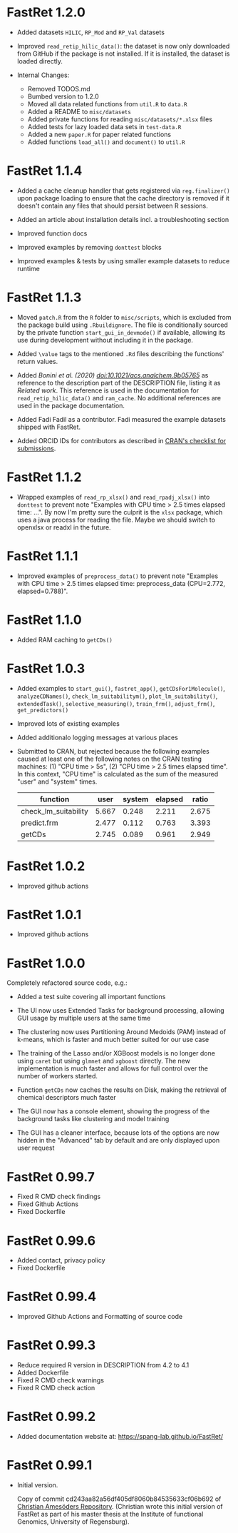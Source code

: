 # FastRet 1.2.0 <!-- Commit Date: 2025-06-11 -->

- Added datasets `HILIC`, `RP_Mod` and `RP_Val` datasets

- Improved `read_retip_hilic_data()`: the dataset is now only downloaded from GitHub if the package is not installed. If it is installed, the dataset is loaded directly.

- Internal Changes:
  - Removed TODOS.md
  - Bumbed version to 1.2.0
  - Moved all data related functions from `util.R` to `data.R`
  - Added a README to `misc/datasets`
  - Added private functions for reading `misc/datasets/*.xlsx` files
  - Added tests for lazy loaded data sets in `test-data.R`
  - Added a new `paper.R` for paper related functions
  - Added functions `load_all()` and `document()` to `util.R`

# FastRet 1.1.4 <!-- Commit Date: 2025-02-08 -->

- Added a cache cleanup handler that gets registered via
  `reg.finalizer()` upon package loading to ensure that the cache
  directory is removed if it doesn't contain any files that should
  persist between R sessions.

- Added an article about installation details incl. a
  troubleshooting section

- Improved function docs

- Improved examples by removing `donttest` blocks

- Improved examples & tests by using smaller example datasets to
  reduce runtime

# FastRet 1.1.3 <!-- Commit Date: 2024-06-24 -->

- Moved `patch.R` from the `R` folder to `misc/scripts`, which is
  excluded from the package build using `.Rbuildignore`. The file
  is conditionally sourced by the private function
  `start_gui_in_devmode()` if available, allowing its use during
  development without including it in the package.

- Added `\value` tags to the mentioned `.Rd` files describing the
  functions' return values.

- Added *Bonini et al. (2020) <doi:10.1021/acs.analchem.9b05765>*
  as reference to the description part of the DESCRIPTION file,
  listing  it as *Related work*. This reference is used in the
  documentation for `read_retip_hilic_data()` and `ram_cache`. No
  additional references are used in the package documentation.

- Added Fadi Fadil as a contributor. Fadi measured the example
  datasets shipped with FastRet.

- Added ORCID IDs for contributors as described in [CRAN's
  checklist for submissions].

[CRAN's checklist for submissions]:
    https://cran.r-project.org/web/packages/submission_checklist.html

# FastRet 1.1.2 <!-- Commit Date: 2024-06-18 -->

- Wrapped examples of `read_rp_xlsx()` and `read_rpadj_xlsx()`
  into `donttest` to prevent note "Examples with CPU time > 2.5
  times elapsed time: ...". By now I'm pretty sure the culprit is
  the `xlsx` package, which uses a java process for reading the
  file. Maybe we should switch to openxlsx or readxl in the
  future.

# FastRet 1.1.1 <!-- Commit Date: 2024-06-18 -->

- Improved examples of `preprocess_data()` to prevent note
  "Examples with CPU time > 2.5 times elapsed time:
  preprocess_data (CPU=2.772, elapsed=0.788)".

# FastRet 1.1.0 <!-- Commit Date: 2024-06-17 -->

- Added RAM caching to `getCDs()`

# FastRet 1.0.3 <!-- Commit Date: 2024-06-13 -->

- Added examples to `start_gui()`, `fastret_app()`, `getCDsFor1Molecule()`,
  `analyzeCDNames()`, `check_lm_suitabilitym()`, `plot_lm_suitability()`,
  `extendedTask()`, `selective_measuring()`, `train_frm()`, `adjust_frm()`,
  `get_predictors()`
- Improved lots of existing examples
- Added additionalo logging messages at various places
- Submitted to CRAN, but rejected because the following examples
  caused at least one of the following notes on the CRAN testing
  machines: (1) "CPU time > 5s", (2) "CPU time > 2.5 times elapsed
  time". In this context, "CPU time" is calculated as the sum of
  the measured "user" and "system" times.

  | function             | user  | system | elapsed | ratio |
  | -------------------- | ------| ------ | ------- | ----- |
  | check_lm_suitability | 5.667 | 0.248  | 2.211   | 2.675 |
  | predict.frm          | 2.477 | 0.112  | 0.763   | 3.393 |
  | getCDs               | 2.745 | 0.089  | 0.961   | 2.949 |

# FastRet 1.0.2 <!-- Commit Date: 2024-06-11 -->

- Improved github actions

# FastRet 1.0.1 <!-- Commit Date: 2024-06-07 -->

- Improved github actions

# FastRet 1.0.0 <!-- Commit Date: 2024-06-07 -->

Completely refactored source code, e.g.:

- Added a test suite covering all important functions

- The UI now uses Extended Tasks for background processing,
  allowing GUI usage by multiple users at the same time

- The clustering now uses Partitioning Around Medoids (PAM)
  instead of k-means, which is faster and much better suited for
  our use case

- The training of the Lasso and/or XGBoost models is no longer
  done using `caret` but using `glmnet` and `xgboost` directly.
  The new implementation is much faster and allows for full
  control over the number of workers started.

- Function `getCDs` now caches the results on Disk, making the
  retrieval of chemical descriptors much faster

- The GUI now has a console element, showing the progress of the
  background tasks like clustering and model training

- The GUI has a cleaner interface, because lots of the options are
  now hidden in the "Advanced" tab by default and are only
  displayed upon user request

# FastRet 0.99.7 <!-- Commit Date: 2023-11-30 -->

- Fixed R CMD check findings
- Fixed Github Actions
- Fixed Dockerfile

# FastRet 0.99.6 <!-- Commit Date: 2023-11-30 -->

- Added contact, privacy policy
- Fixed Dockerfile

# FastRet 0.99.4 <!-- Commit Date: 2023-11-29 -->

- Improved Github Actions and Formatting of source code

# FastRet 0.99.3 <!-- Commit Date: 2023-11-29 -->

- Reduce required R version in DESCRIPTION from 4.2 to 4.1
- Added Dockerfile
- Fixed R CMD check warnings
- Fixed R CMD check action

# FastRet 0.99.2 <!-- Commit Date: 2023-11-27 -->

- Added documentation website at:
  https://spang-lab.github.io/FastRet/

# FastRet 0.99.1 <!-- Commit Date: 2023-11-27 -->

- Initial version.

  Copy of commit cd243aa82a56df405df8060b84535633cf06b692 of
  [Christian Amesöders
  Repository](https://github.com/ChristianAmes/FastRet.git).
  (Christian wrote this initial version of FastRet as part of his
  master thesis at the Institute of functional Genomics,
  University of Regensburg).
